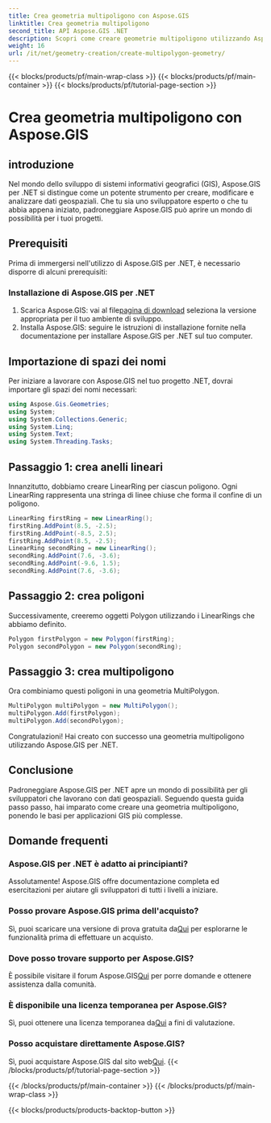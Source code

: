 ```yaml
---
title: Crea geometria multipoligono con Aspose.GIS
linktitle: Crea geometria multipoligono
second_title: API Aspose.GIS .NET
description: Scopri come creare geometrie multipoligono utilizzando Aspose.GIS per .NET. Guida passo passo per principianti. Prova gratuita disponibile.
weight: 16
url: /it/net/geometry-creation/create-multipolygon-geometry/
---
```


{{< blocks/products/pf/main-wrap-class >}}
{{< blocks/products/pf/main-container >}}
{{< blocks/products/pf/tutorial-page-section >}}

# Crea geometria multipoligono con Aspose.GIS

## introduzione
Nel mondo dello sviluppo di sistemi informativi geografici (GIS), Aspose.GIS per .NET si distingue come un potente strumento per creare, modificare e analizzare dati geospaziali. Che tu sia uno sviluppatore esperto o che tu abbia appena iniziato, padroneggiare Aspose.GIS può aprire un mondo di possibilità per i tuoi progetti.
## Prerequisiti
Prima di immergersi nell'utilizzo di Aspose.GIS per .NET, è necessario disporre di alcuni prerequisiti:
### Installazione di Aspose.GIS per .NET
1.  Scarica Aspose.GIS: vai al file[pagina di download](https://releases.aspose.com/gis/net/) seleziona la versione appropriata per il tuo ambiente di sviluppo.
2. Installa Aspose.GIS: seguire le istruzioni di installazione fornite nella documentazione per installare Aspose.GIS per .NET sul tuo computer.

## Importazione di spazi dei nomi
Per iniziare a lavorare con Aspose.GIS nel tuo progetto .NET, dovrai importare gli spazi dei nomi necessari:
```csharp
using Aspose.Gis.Geometries;
using System;
using System.Collections.Generic;
using System.Linq;
using System.Text;
using System.Threading.Tasks;
```

## Passaggio 1: crea anelli lineari
Innanzitutto, dobbiamo creare LinearRing per ciascun poligono. Ogni LinearRing rappresenta una stringa di linee chiuse che forma il confine di un poligono.
```csharp
LinearRing firstRing = new LinearRing();
firstRing.AddPoint(8.5, -2.5);
firstRing.AddPoint(-8.5, 2.5);
firstRing.AddPoint(8.5, -2.5);
LinearRing secondRing = new LinearRing();
secondRing.AddPoint(7.6, -3.6);
secondRing.AddPoint(-9.6, 1.5);
secondRing.AddPoint(7.6, -3.6);
```
## Passaggio 2: crea poligoni
Successivamente, creeremo oggetti Polygon utilizzando i LinearRings che abbiamo definito.
```csharp
Polygon firstPolygon = new Polygon(firstRing);
Polygon secondPolygon = new Polygon(secondRing);
```
## Passaggio 3: crea multipoligono
Ora combiniamo questi poligoni in una geometria MultiPolygon.
```csharp
MultiPolygon multiPolygon = new MultiPolygon();
multiPolygon.Add(firstPolygon);
multiPolygon.Add(secondPolygon);
```
Congratulazioni! Hai creato con successo una geometria multipoligono utilizzando Aspose.GIS per .NET.

## Conclusione
Padroneggiare Aspose.GIS per .NET apre un mondo di possibilità per gli sviluppatori che lavorano con dati geospaziali. Seguendo questa guida passo passo, hai imparato come creare una geometria multipoligono, ponendo le basi per applicazioni GIS più complesse.
## Domande frequenti
### Aspose.GIS per .NET è adatto ai principianti?
Assolutamente! Aspose.GIS offre documentazione completa ed esercitazioni per aiutare gli sviluppatori di tutti i livelli a iniziare.
### Posso provare Aspose.GIS prima dell'acquisto?
 Sì, puoi scaricare una versione di prova gratuita da[Qui](https://releases.aspose.com/) per esplorarne le funzionalità prima di effettuare un acquisto.
### Dove posso trovare supporto per Aspose.GIS?
 È possibile visitare il forum Aspose.GIS[Qui](https://forum.aspose.com/c/gis/33) per porre domande e ottenere assistenza dalla comunità.
### È disponibile una licenza temporanea per Aspose.GIS?
 Sì, puoi ottenere una licenza temporanea da[Qui](https://purchase.aspose.com/temporary-license/) a fini di valutazione.
### Posso acquistare direttamente Aspose.GIS?
 Sì, puoi acquistare Aspose.GIS dal sito web[Qui](https://purchase.aspose.com/buy).
{{< /blocks/products/pf/tutorial-page-section >}}

{{< /blocks/products/pf/main-container >}}
{{< /blocks/products/pf/main-wrap-class >}}

{{< blocks/products/products-backtop-button >}}

